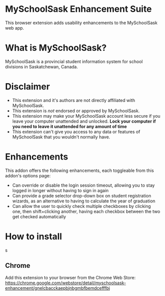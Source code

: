 # MySchoolSask Enhancement Suite
This browser extension adds usability enhancements to the MySchoolSask web app.

# What is MySchoolSask?
MySchoolSask is a provincial student information system for school divisions in Saskatchewan, Canada.

# Disclaimer
* This extension and it's authors are not directly affiliated with MySchoolSask.
* This extension is *not* endorsed or approved by MySchoolSask.
* This extension may make your MySchoolSask account less secure if you leave your computer unattended and unlocked. **Lock your computer if you need to leave it unattended for any amount of time**
* This extension can't give you access to any data or features of MySchoolSask that you wouldn't normally have.

# Enhancements
This addon offers the following enhancements, each toggleable from this addon's options page:
* Can override or disable the login session timeout, allowing you to stay logged in longer without having to sign in again
* Can provide a grade selector drop-down box on student registration wizards, as an alternative to having to calculate the year of graduation
* Can allow the user to quickly check multiple checkboxes by clicking one, then shift+clicking another, having each checkbox between the two get checked automatically

# How to install
s
## Chrome
Add this extension to your browser from the Chrome Web Store: https://chrome.google.com/webstore/detail/myschoolsask-enhancement/gnelcbacckaepbjnbgmbfbemdcefffbj
